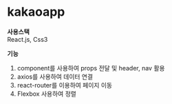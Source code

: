 # kakaoapp

<strong>사용스택</strong><br/>
React.js, Css3

<strong>기능</strong><br/>
1. component를 사용하여 props 전달 및 header, nav 활용 
2. axios를 사용하여 데이터 연결 
3. react-router를 이용하여 페이지 이동 
4. Flexbox 사용하여 정렬 


